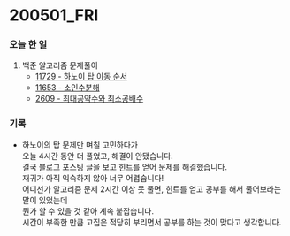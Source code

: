 # 200501_FRI
### 오늘 한 일
1. 백준 알고리즘 문제풀이
    - [11729 - 하노이 탑 이동 순서](https://github.com/linear14/algorithm/blob/master/src/algorithm_beakjoon/.11729_%ED%95%98%EB%85%B8%EC%9D%B4%20%ED%83%91%20%EC%9D%B4%EB%8F%99%20%EC%88%9C%EC%84%9C.kt)
    - [11653 - 소인수분해](https://github.com/linear14/algorithm/blob/master/src/algorithm_beakjoon/.11653_%EC%86%8C%EC%9D%B8%EC%88%98%EB%B6%84%ED%95%B4.kt)
    - [2609 - 최대공약수와 최소공배수](https://github.com/linear14/algorithm/blob/master/src/algorithm_beakjoon/2609_%EC%B5%9C%EB%8C%80%EA%B3%B5%EC%95%BD%EC%88%98%EC%99%80%20%EC%B5%9C%EC%86%8C%EA%B3%B5%EB%B0%B0%EC%88%98.kt)
  
### 기록
- 하노이의 탑 문제만 며칠 고민하다가  
오늘 4시간 동안 더 풀었고, 해결이 안됐습니다.  
결국 블로그 포스팅 글을 보고 힌트를 얻어 문제를 해결했습니다.  
재귀가 아직 익숙하지 않아 너무 어렵습니다!  
어디선가 알고리즘 문제 2시간 이상 못 풀면, 힌트를 얻고 공부를 해서 풀어보라는 말이 있었는데  
뭔가 할 수 있을 것 같아 계속 붙잡습니다.  
시간이 부족한 만큼 고집은 적당히 부리면서 공부를 하는 것이 맞다고 생각합니다.  
